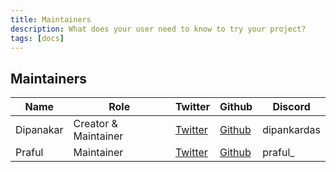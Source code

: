 ```yaml
---
title: Maintainers
description: What does your user need to know to try your project?
tags: [docs]
---
```


## Maintainers

| Name | Role | Twitter | Github | Discord |
|------|------|--------|---------|---------|
| Dipanakar | Creator & Maintainer | [Twitter](https://twitter.com/DipankarDas011) | [Github](https://github.com/dipankardas011) | dipankardas |
| Praful | Maintainer | [Twitter](https://twitter.com/OdinHoli) | [Github](https://github.com/Horiodino) | praful_ |
